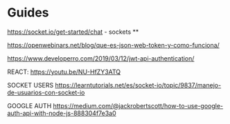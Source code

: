 
# Guides
https://socket.io/get-started/chat - sockets **

https://openwebinars.net/blog/que-es-json-web-token-y-como-funciona/

https://www.developerro.com/2019/03/12/jwt-api-authentication/

REACT: https://youtu.be/NU-HfZY3ATQ

SOCKET USERS https://learntutorials.net/es/socket-io/topic/9837/manejo-de-usuarios-con-socket-io

GOOGLE AUTH https://medium.com/@jackrobertscott/how-to-use-google-auth-api-with-node-js-888304f7e3a0